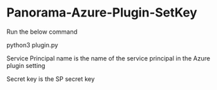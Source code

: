 # Panorama-Azure-Plugin-SetKey

Run the below command

python3 plugin.py

Service Principal name is the name of the service principal in the Azure plugin setting

Secret key is the SP secret key
